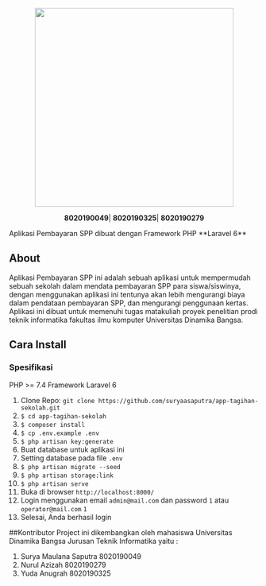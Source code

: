 <p align="center"><a href="https://unama.ac.id" target="_blank"><img src="https://1.bp.blogspot.com/-hsCK6CkTq18/X7O-InfiBqI/AAAAAAAAKXs/zp6il-kdFK0jclMR53PvMV2H3iTd7GJ-gCLcBGAsYHQ/s0/Unama.png" width="400"></a></p>

<p align="center">
<b>8020190049</b>|
<b>8020190325</b>|
<b>8020190279</b>
</p>
Aplikasi Pembayaran SPP dibuat dengan Framework PHP **Laravel 6**

## About 
Aplikasi Pembayaran SPP ini adalah sebuah aplikasi untuk mempermudah sebuah sekolah dalam mendata pembayaran SPP para siswa/siswinya, dengan menggunakan aplikasi ini tentunya akan lebih mengurangi biaya dalam pendataan pembayaran SPP, dan mengurangi penggunaan kertas. Aplikasi ini dibuat untuk memenuhi tugas matakuliah proyek penelitian prodi teknik informatika fakultas ilmu komputer Universitas Dinamika Bangsa.

## Cara Install
### Spesifikasi
PHP >= 7.4
Framework Laravel 6

1. Clone Repo: `git clone https://github.com/suryaasaputra/app-tagihan-sekolah.git`
2. `$ cd app-tagihan-sekolah`
3. `$ composer install`
4. `$ cp .env.example .env`
5. `$ php artisan key:generate`
6. Buat database untuk aplikasi ini
7. Setting database pada file `.env`
8. `$ php artisan migrate --seed`
9. `$ php artisan storage:link`
10. `$ php artisan serve`
11. Buka di browser `http://localhost:8000/`
12. Login menggunakan email `admin@mail.com` dan password `1` atau `operator@mail.com` `1`
13. Selesai, Anda berhasil login 


##Kontributor
Project ini dikembangkan oleh mahasiswa Universitas Dinamika Bangsa Jurusan Teknik Informatika yaitu :
1. Surya Maulana Saputra 8020190049
2. Nurul Azizah 8020190279
3. Yuda Anugrah 8020190325
